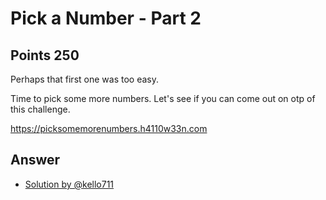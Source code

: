# Pick a Number - Part 2

## Points 250

Perhaps that first one was too easy.

Time to pick some more numbers. Let's see if you can come out on otp of this challenge.

https://picksomemorenumbers.h4110w33n.com

## Answer

- [Solution by @kello711](files/picksomemorenumbers.py)

